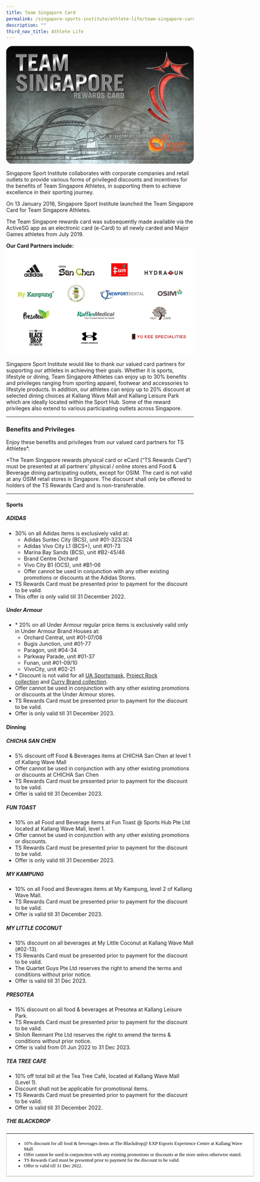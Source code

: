 ```yaml
---
title: Team Singapore Card
permalink: /singapore-sports-institute/athlete-life/team-singapore-card/
description: ""
third_nav_title: Athlete Life
---
```

![Team Singapore Card](/images/What%20We%20Do/Singapore%20Sports%20Institute/Athlete%20Life/Team%20Singapore%20Card/teamsingaporecard.jpeg)

Singapore Sport Institute collaborates with corporate companies and retail outlets to provide various forms of privileged discounts and incentives for the benefits of Team Singapore Athletes, in supporting them to achieve excellence in their sporting journey.  
  
On 13 January 2016, Singapore Sport Institute launched the Team Singapore Card for Team Singapore Athletes.  
  
The Team Singapore rewards card was subsequently made available via the ActiveSG app as an electronic card (e-Card) to all newly carded and Major Games athletes from July 2019.

**Our Card Partners include:**
![TeamSG_card_partners_for_2022_](/images/What%20We%20Do/Singapore%20Sports%20Institute/Athlete%20Life/Team%20Singapore%20Card/TeamSG_card_partners_for_2022_-_July_update.jpeg)

Singapore Sport Institute would like to thank our valued card partners for supporting our athletes in achieving their goals. Whether it is sports, lifestyle or dining, Team Singapore Athletes can enjoy up to 30% benefits and privileges ranging from sporting apparel, footwear and accessories to lifestyle products. In addition, our athletes can enjoy up to 20% discount at selected dining choices at Kallang Wave Mall and Kallang Leisure Park which are ideally located within the Sport Hub. Some of the reward privileges also extend to various participating outlets across Singapore.

<hr>

### **Benefits and Privileges**

Enjoy these benefits and privileges from our valued card partners for TS Athletes\*.

\*The Team Singapore rewards physical card or eCard (“TS Rewards Card”) must be presented at all partners’ physical / online stores and Food & Beverage dining participating outlets, except for OSIM. The card is not valid at any OSIM retail stores in Singapore. The discount shall only be offered to holders of the TS Rewards Card and is non-transferable.

<hr>

#### **Sports**
##### **ADIDAS**

*   30% on all Adidas items is exclusively valid at:
	*   Adidas Suntec City (BCS), unit #01-323/324
	*   Adidas Vivo City L1 (BCS+), unit #01-73
	*   Marina Bay Sands (BCS), unit #B2-45/46
	*   Brand Centre Orchard
	*   Vivo City B1 (OCS), unit #B1-06
	*   Offer cannot be used in conjunction with any other existing promotions or discounts at the Adidas Stores.
*   TS Rewards Card must be presented prior to payment for the discount to be valid.
*   This offer is only valid till 31 December 2022.

##### **Under Armour**

*   \* 20% on all Under Armour regular price items is exclusively valid only in Under Armour Brand Houses at:
    *   Orchard Central, unit #01-07/08
    *   Bugis Junction, unit #01-77
    *   Paragon, unit #04-34
    *   Parkway Parade, unit #01-37
    *   Funan, unit #01-09/10
    *   VivoCity, unit #02-21
*   \* Discount is not valid for all [UA Sportsmask](https://www.underarmour.com.sg/en-sg/p/accessories-facemasks-hoods-gaiters/ua_sportsmask_featherweight/1372228.html), [Project Rock collection](https://www.underarmour.com.sg/en-sg/c/project-rock/) and [Curry Brand collection](https://www.underarmour.com.sg/en-sg/t/curry-brand/).
*   Offer cannot be used in conjunction with any other existing promotions or discounts at the Under Armour stores.
*   TS Rewards Card must be presented prior to payment for the discount to be valid.
*   Offer is only valid till 31 December 2023.

#### **Dinning**

##### **CHICHA SAN CHEN**
*   5% discount off Food & Beverages items at CHICHA San Chen at level 1 of Kallang Wave Mall
*   Offer cannot be used in conjunction with any other existing promotions or discounts at CHICHA San Chen
*   TS Rewards Card must be presented prior to payment for the discount to be valid.
*   Offer is valid till 31 December 2023.

##### **FUN TOAST**
*   10% on all Food and Beverage items at Fun Toast @ Sports Hub Pte Ltd located at Kallang Wave Mall, level 1.
*   Offer cannot be used in conjunction with any other existing promotions or discounts.
*   TS Rewards Card must be presented prior to payment for the discount to be valid.
*   Offer is only valid till 31 December 2023.

##### **MY KAMPUNG**
*   10% on all Food and Beverages items at My Kampung, level 2 of Kallang Wave Mall.
*   TS Rewards Card must be presented prior to payment for the discount to be valid.
*   Offer is valid till 31 December 2023.

##### **MY LITTLE COCONUT**
*   10% discount on all beverages at My Little Coconut at Kallang Wave Mall (#02-13).
*   TS Rewards Card must be presented prior to payment for the discount to be valid.
*   The Quartet Guys Pte Ltd reserves the right to amend the terms and conditions without prior notice.
*   Offer is valid till 31 Dec 2023.

##### **PRESOTEA**
*   15% discount on all food & beverages at Presotea at Kallang Leisure Park.
*   TS Rewards Card must be presented prior to payment for the discount to be valid.
*   Shiloh Remnant Pte Ltd reserves the right to amend the terms & conditions without prior notice.
*   Offer is valid from 01 Jun 2022 to 31 Dec 2023.

##### **TEA TREE CAFE**
*   10% off total bill at the Tea Tree Café, located at Kallang Wave Mall (Level 1).
*   Discount shall not be applicable for promotional items.
*   TS Rewards Card must be presented prior to payment for the discount to be valid.
*   Offer is valid till 31 December 2022.

##### **THE BLACKDROP**
<table style="border-collapse: collapse; border-spacing: 0px; border: 1px solid rgb(204, 204, 204); color: rgb(0, 0, 0); margin: 0px; padding: 0px; width: 666px; table-layout: fixed; font-family: open_sansregular; font-size: 12.8px; font-style: normal; font-variant-ligatures: normal; font-variant-caps: normal; font-weight: 400; letter-spacing: normal; orphans: 2; text-align: start; text-transform: none; white-space: normal; widows: 2; word-spacing: 0px; -webkit-text-stroke-width: 0px; background-color: rgb(255, 255, 255); text-decoration-thickness: initial; text-decoration-style: initial; text-decoration-color: initial;"><tbody><tr><td style="padding: 0.5em; text-align: left; border-bottom: 1px solid rgb(204, 204, 204) !important;"><ul style="margin: 1em 0px; padding: 0px 0px 0px 40px;"><li>10% discount for all food &amp; beverages items at The Blackdrop@ EXP Esports Experience Centre at Kallang Wave Mall.</li><li>Offer cannot be used in conjunction with any existing promotions or discounts at the store unless otherwise stated.</li><li>TS Rewards Card must be presented prior to payment for the discount to be valid.</li><li>Offer is valid till 31 Dec 2022.</li></ul></td></tr></tbody></table>